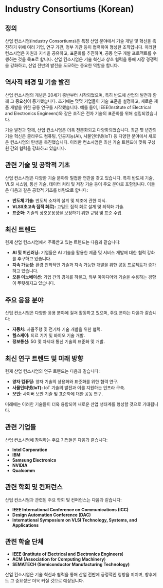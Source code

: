 # Industry Consortiums (Korean)

## 정의

산업 컨소시엄(Industry Consortiums)은 특정 산업 분야에서 기술 개발 및 혁신을 촉진하기 위해 여러 기업, 연구 기관, 정부 기관 등이 협력하여 형성한 조직입니다. 이러한 컨소시엄은 자원과 지식을 공유하고, 표준화를 추진하며, 공동 연구 개발 프로젝트를 수행하는 것을 목표로 합니다. 산업 컨소시엄은 기술 혁신과 상호 협력을 통해 시장 경쟁력을 강화하고, 산업 전반의 발전을 도모하는 중요한 역할을 합니다.

## 역사적 배경 및 기술 발전

산업 컨소시엄의 개념은 20세기 중반부터 시작되었으며, 특히 반도체 산업의 발전과 함께 그 중요성이 증가했습니다. 초기에는 몇몇 기업들이 기술 표준을 설정하고, 새로운 제품 개발을 위한 공동 연구를 시작했습니다. 예를 들어, IEEE(Institute of Electrical and Electronics Engineers)와 같은 조직은 전자 기술의 표준화를 위해 설립되었습니다.

기술 발전과 함께, 산업 컨소시엄은 더욱 전문화되고 다양화되었습니다. 최근 몇 년간의 기술 혁신은 클라우드 컴퓨팅, 인공지능(AI), 사물인터넷(IoT) 등 다양한 분야에서 새로운 컨소시엄의 탄생을 촉진했습니다. 이러한 컨소시엄은 최신 기술 트렌드에 맞춰 구성원 간의 협력을 강화하고 있습니다.

## 관련 기술 및 공학적 기초

산업 컨소시엄은 다양한 기술 분야와 밀접한 연관을 갖고 있습니다. 특히 반도체 기술, VLSI 시스템, 통신 기술, 데이터 처리 및 저장 기술 등이 주요 분야로 포함됩니다. 이들은 다음과 같은 공학적 기초를 바탕으로 합니다:

- **반도체 기술:** 반도체 소자의 설계 및 제조에 관한 지식.
- **VLSI(초고속 집적 회로):** 고밀도 집적 회로 설계 및 최적화 기술.
- **표준화:** 기술의 상호운용성을 보장하기 위한 규범 및 표준 수립.

## 최신 트렌드

현재 산업 컨소시엄에서 주목받고 있는 트렌드는 다음과 같습니다:

- **AI 및 머신러닝:** 기업들은 AI 기술을 활용한 제품 및 서비스 개발에 대한 협력 강화를 추구하고 있습니다.
- **지속 가능성:** 환경 친화적인 기술과 지속 가능한 개발을 위한 공동 프로젝트가 증가하고 있습니다.
- **오픈 이노베이션:** 기업 간의 경계를 허물고, 외부 아이디어와 기술을 수용하는 경향이 뚜렷해지고 있습니다.

## 주요 응용 분야

산업 컨소시엄은 다양한 응용 분야에 걸쳐 활동하고 있으며, 주요 분야는 다음과 같습니다:

- **자동차:** 자율주행 및 전기차 기술 개발을 위한 협력.
- **헬스케어:** 의료 기기 및 바이오 기술 개발.
- **정보통신:** 5G 및 차세대 통신 기술의 표준화 및 개발.

## 최신 연구 트렌드 및 미래 방향

현재 산업 컨소시엄의 연구 트렌드는 다음과 같습니다:

- **양자 컴퓨팅:** 양자 기술의 상용화와 표준화를 위한 협력 연구.
- **사물인터넷(IoT):** IoT 기술의 발전과 이를 지원하는 인프라 구축.
- **보안:** 사이버 보안 기술 및 표준화에 대한 공동 연구.

미래에는 이러한 기술들이 더욱 융합되어 새로운 산업 생태계를 형성할 것으로 기대됩니다.

## 관련 기업들

산업 컨소시엄에 참여하는 주요 기업들은 다음과 같습니다:

- **Intel Corporation**
- **IBM**
- **Samsung Electronics**
- **NVIDIA**
- **Qualcomm**

## 관련 학회 및 컨퍼런스

산업 컨소시엄과 관련된 주요 학회 및 컨퍼런스는 다음과 같습니다:

- **IEEE International Conference on Communications (ICC)**
- **Design Automation Conference (DAC)**
- **International Symposium on VLSI Technology, Systems, and Applications**

## 관련 학술 단체

- **IEEE (Institute of Electrical and Electronics Engineers)**
- **ACM (Association for Computing Machinery)**
- **SEMATECH (Semiconductor Manufacturing Technology)**

산업 컨소시엄은 기술 혁신과 협력을 통해 산업 전반에 긍정적인 영향을 미치며, 향후에도 그 중요성은 더욱 커질 것으로 예상됩니다.